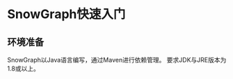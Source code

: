 # SnowGraph快速入门

环境准备
-------------------------------
SnowGraph以Java语言编写，通过Maven进行依赖管理。
要求JDK与JRE版本为1.8或以上。
